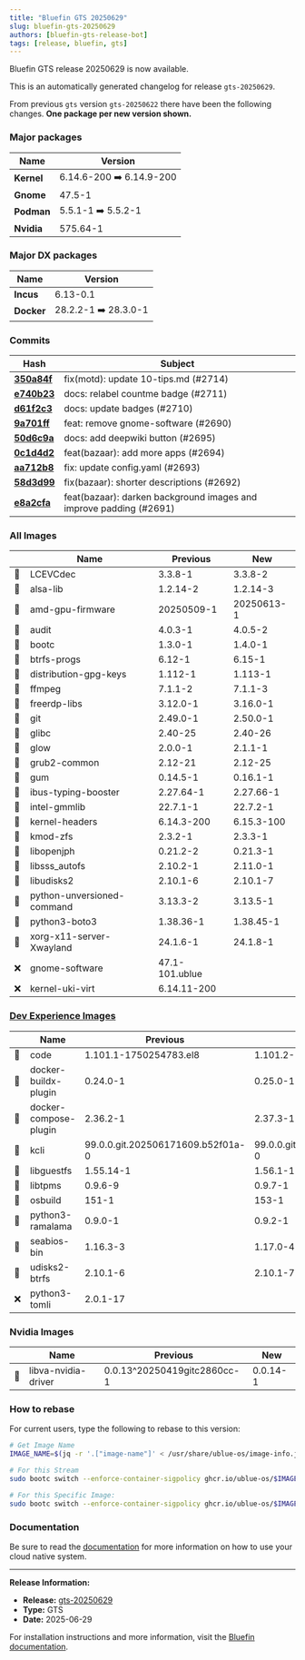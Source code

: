```yaml
---
title: "Bluefin GTS 20250629"
slug: bluefin-gts-20250629
authors: [bluefin-gts-release-bot]
tags: [release, bluefin, gts]
---
```


Bluefin GTS release 20250629 is now available.

<!--truncate-->

This is an automatically generated changelog for release `gts-20250629`.

From previous `gts` version `gts-20250622` there have been the following changes. **One package per new version shown.**

### Major packages

| Name       | Version                  |
| ---------- | ------------------------ |
| **Kernel** | 6.14.6-200 ➡️ 6.14.9-200 |
| **Gnome**  | 47.5-1                   |
| **Podman** | 5.5.1-1 ➡️ 5.5.2-1       |
| **Nvidia** | 575.64-1                 |

### Major DX packages

| Name       | Version              |
| ---------- | -------------------- |
| **Incus**  | 6.13-0.1             |
| **Docker** | 28.2.2-1 ➡️ 28.3.0-1 |

### Commits

| Hash                                                                                               | Subject                                                            |
| -------------------------------------------------------------------------------------------------- | ------------------------------------------------------------------ |
| **[350a84f](https://github.com/ublue-os/bluefin/commit/350a84f8f1bfc5d832fd6d6faae339ad813caf12)** | fix(motd): update 10-tips.md (#2714)                               |
| **[e740b23](https://github.com/ublue-os/bluefin/commit/e740b2346876afc8ef4055e0e1f9f97b90429b5d)** | docs: relabel countme badge (#2711)                                |
| **[d61f2c3](https://github.com/ublue-os/bluefin/commit/d61f2c3a323daf6452d3a106dab1f45dd520310c)** | docs: update badges (#2710)                                        |
| **[9a701ff](https://github.com/ublue-os/bluefin/commit/9a701ff81ee651c0b15e99f02dff10bbf378a1e3)** | feat: remove gnome-software (#2690)                                |
| **[50d6c9a](https://github.com/ublue-os/bluefin/commit/50d6c9a447fc9e786b78bf2d7a31b14c7226cf55)** | docs: add deepwiki button (#2695)                                  |
| **[0c1d4d2](https://github.com/ublue-os/bluefin/commit/0c1d4d288da2517f35fdd965e1c3461748f611a4)** | feat(bazaar): add more apps (#2694)                                |
| **[aa712b8](https://github.com/ublue-os/bluefin/commit/aa712b8085256b8d63e97620479a850ae85cca98)** | fix: update config.yaml (#2693)                                    |
| **[58d3d99](https://github.com/ublue-os/bluefin/commit/58d3d990342305259621f9f67b7cfb8c275bdb45)** | fix(bazaar): shorter descriptions (#2692)                          |
| **[e8a2cfa](https://github.com/ublue-os/bluefin/commit/e8a2cfa2c72e9ee9284c1c293398190a97a197d9)** | feat(bazaar): darken background images and improve padding (#2691) |

### All Images

|     | Name                       | Previous       | New        |
| --- | -------------------------- | -------------- | ---------- |
| 🔄  | LCEVCdec                   | 3.3.8-1        | 3.3.8-2    |
| 🔄  | alsa-lib                   | 1.2.14-2       | 1.2.14-3   |
| 🔄  | amd-gpu-firmware           | 20250509-1     | 20250613-1 |
| 🔄  | audit                      | 4.0.3-1        | 4.0.5-2    |
| 🔄  | bootc                      | 1.3.0-1        | 1.4.0-1    |
| 🔄  | btrfs-progs                | 6.12-1         | 6.15-1     |
| 🔄  | distribution-gpg-keys      | 1.112-1        | 1.113-1    |
| 🔄  | ffmpeg                     | 7.1.1-2        | 7.1.1-3    |
| 🔄  | freerdp-libs               | 3.12.0-1       | 3.16.0-1   |
| 🔄  | git                        | 2.49.0-1       | 2.50.0-1   |
| 🔄  | glibc                      | 2.40-25        | 2.40-26    |
| 🔄  | glow                       | 2.0.0-1        | 2.1.1-1    |
| 🔄  | grub2-common               | 2.12-21        | 2.12-25    |
| 🔄  | gum                        | 0.14.5-1       | 0.16.1-1   |
| 🔄  | ibus-typing-booster        | 2.27.64-1      | 2.27.66-1  |
| 🔄  | intel-gmmlib               | 22.7.1-1       | 22.7.2-1   |
| 🔄  | kernel-headers             | 6.14.3-200     | 6.15.3-100 |
| 🔄  | kmod-zfs                   | 2.3.2-1        | 2.3.3-1    |
| 🔄  | libopenjph                 | 0.21.2-2       | 0.21.3-1   |
| 🔄  | libsss_autofs              | 2.10.2-1       | 2.11.0-1   |
| 🔄  | libudisks2                 | 2.10.1-6       | 2.10.1-7   |
| 🔄  | python-unversioned-command | 3.13.3-2       | 3.13.5-1   |
| 🔄  | python3-boto3              | 1.38.36-1      | 1.38.45-1  |
| 🔄  | xorg-x11-server-Xwayland   | 24.1.6-1       | 24.1.8-1   |
| ❌  | gnome-software             | 47.1-101.ublue |            |
| ❌  | kernel-uki-virt            | 6.14.11-200    |            |

### [Dev Experience Images](https://docs.projectbluefin.io/bluefin-dx)

|     | Name                  | Previous                          | New                               |
| --- | --------------------- | --------------------------------- | --------------------------------- |
| 🔄  | code                  | 1.101.1-1750254783.el8            | 1.101.2-1750797987.el8            |
| 🔄  | docker-buildx-plugin  | 0.24.0-1                          | 0.25.0-1                          |
| 🔄  | docker-compose-plugin | 2.36.2-1                          | 2.37.3-1                          |
| 🔄  | kcli                  | 99.0.0.git.202506171609.b52f01a-0 | 99.0.0.git.202506271003.fd2e4ae-0 |
| 🔄  | libguestfs            | 1.55.14-1                         | 1.56.1-1                          |
| 🔄  | libtpms               | 0.9.6-9                           | 0.9.7-1                           |
| 🔄  | osbuild               | 151-1                             | 153-1                             |
| 🔄  | python3-ramalama      | 0.9.0-1                           | 0.9.2-1                           |
| 🔄  | seabios-bin           | 1.16.3-3                          | 1.17.0-4                          |
| 🔄  | udisks2-btrfs         | 2.10.1-6                          | 2.10.1-7                          |
| ❌  | python3-tomli         | 2.0.1-17                          |                                   |

### Nvidia Images

|     | Name                | Previous                    | New      |
| --- | ------------------- | --------------------------- | -------- |
| 🔄  | libva-nvidia-driver | 0.0.13^20250419gitc2860cc-1 | 0.0.14-1 |

### How to rebase

For current users, type the following to rebase to this version:

```bash
# Get Image Name
IMAGE_NAME=$(jq -r '.["image-name"]' < /usr/share/ublue-os/image-info.json)

# For this Stream
sudo bootc switch --enforce-container-sigpolicy ghcr.io/ublue-os/$IMAGE_NAME:gts

# For this Specific Image:
sudo bootc switch --enforce-container-sigpolicy ghcr.io/ublue-os/$IMAGE_NAME:gts-20250629
```

### Documentation

Be sure to read the [documentation](https://docs.projectbluefin.io/) for more information
on how to use your cloud native system.

---

**Release Information:**

- **Release:** [gts-20250629](https://github.com/ublue-os/bluefin/releases/tag/gts-20250629)
- **Type:** GTS
- **Date:** 2025-06-29

For installation instructions and more information, visit the [Bluefin documentation](https://docs.projectbluefin.io/).

